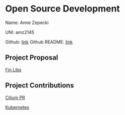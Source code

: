 # Open Source Development

Name: Anne Zepecki

UNI: amz2145

Github: [link](https://github.com/azepecki)
Github README: [link](https://github.com/azepecki/azepecki/blob/main/README.md)

## Project Proposal

[Fin Libs](../projects/python/fin-libs.md)

## Project Contributions

[Cilium PR](https://github.com/cilium/cilium/pull/24568)

[Kubernetes](../projects/golang/kubernetes.md)
